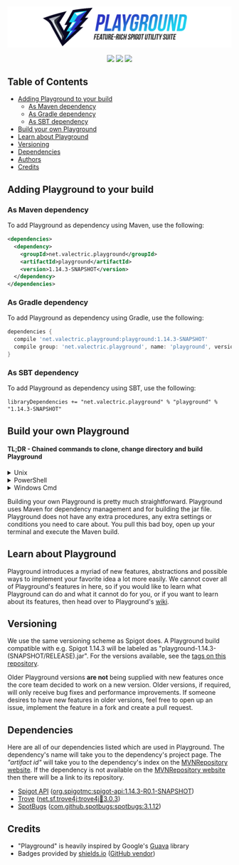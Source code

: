 ![Playground Banner](.docs/images/playground-banner.png)

<p align="center">
<img src="https://img.shields.io/badge/java-11-lightgray.svg?style=flat-square&logo=java">
<img src="https://img.shields.io/badge/spigot-1.14.x-yellow.svg?style=flat-square">
<img src="https://img.shields.io/badge/nms-not%20in%20use-brightgreen.svg?style=flat-square">
</p>

## Table of Contents
* [Adding Playground to your build](#adding-playground-to-your-build)
   * [As Maven dependency](#as-maven-dependency)
   * [As Gradle dependency](#as-gradle-dependency)
   * [As SBT dependency](#as-sbt-dependency)
* [Build your own Playground](#build-your-own-playground)
* [Learn about Playground](#learn-about-playground)
* [Versioning](#versioning)
* [Dependencies](#dependencies)
* [Authors](#authors)
* [Credits](#credits)

## Adding Playground to your build
### As Maven dependency 
To add Playground as dependency using Maven, use the following:
```xml
<dependencies>
  <dependency>
    <groupId>net.valectric.playground</groupId>
    <artifactId>playground</artifactId>
    <version>1.14.3-SNAPSHOT</version>
  </dependency>
</dependencies>
```

### As Gradle dependency
To add Playground as dependency using Gradle, use the following:
```groovy
dependencies {
  compile 'net.valectric.playground:playground:1.14.3-SNAPSHOT'
  compile group: 'net.valectric.playground', name: 'playground', version: '1.14.3-SNAPSHOT'
}
```

### As SBT dependency
To add Playground as dependency using SBT, use the following:
```
libraryDependencies += "net.valectric.playground" % "playground" % "1.14.3-SNAPSHOT"
```

## Build your own Playground
#### TL;DR - Chained commands to clone, change directory and build Playground
<details>
  <summary>Unix</summary>
  
```bash
# HTTPS
git clone https://github.com/valectric-studios/playground && cd playground && ./mvnw install
# SSH
git clone git@github.com:valectric-studios/playground.git && cd playground && ./mvnw install
```
</details>
<details>
  <summary>PowerShell</summary>
  
```bash
# HTTPS
git clone https://github.com/valectric-studios/playground; cd playground; ./mvnw install
# SSH
git clone git@github.com:valectric-studios/playground.git; cd playground; ./mvnw install
```
</details>
<details>
  <summary>Windows Cmd</summary>
  
```bash
# HTTPS
git clone https://github.com/valectric-studios/playground && cd playground && mvnw install
# SSH
git clone git@github.com:valectric-studios/playground.git; cd playground; ./mvnw install
```
</details>

Building your own Playground is pretty much straightforward. Playground uses Maven for dependency management and for building the jar file. Playground does not have any extra procedures, any extra settings or conditions you need to care about. You pull this bad boy, open up your terminal and execute the Maven build.

## Learn about Playground
Playground introduces a myriad of new features, abstractions and possible ways to implement your favorite idea a lot more easily. We cannot cover all of Playground's features in here, so if you would like to learn what Playground can do and what it cannot do for you, or if you want to learn about its features, then head over to Playground's [wiki](https://github.com/valectric-studios/playground/wiki).

## Versioning
We use the same versioning scheme as Spigot does. A Playground build compatible with e.g. Spigot 1.14.3 will be labeled as "playground-1.14.3-(SNAPSHOT/RELEASE).jar". For the versions available, see the [tags on this repository](https://github.com/valectric-studios/playground/tags). 

Older Playground versions **are not** being supplied with new features once the core team decided to work on a new version. Older versions, if required, will only receive bug fixes and performance improvements. If someone desires to have new features in older versions, feel free to open up an issue, implement the feature in a fork and create a pull request.

## Dependencies
Here are all of our dependencies listed which are used in Playground. The dependency's name will take you to the dependency's project page. The _"artifact id"_ will take you to the dependency's index on the [MVNRepository website](https://mvnrepository.com). If the dependency is not available on the [MVNRepository website](https://mvnrepository.com) then there will be a link to its repository.

- [Spigot API](https://spigotmc.org) ([org.spigotmc:spigot-api:1.14.3-R0.1-SNAPSHOT](https://hub.spigotmc.org/nexus/content/repositories/snapshots/org/spigotmc/spigot-api))
- [Trove](https://bitbucket.org/trove4j/trove) ([net.sf.trove4j:trove4j:jar:3.0.3](https://mvnrepository.com/artifact/net.sf.trove4j/trove4j/3.0.3))
- [SpotBugs](https://spotbugs.github.io) ([com.github.spotbugs:spotbugs:3.1.12](https://mvnrepository.com/artifact/com.github.spotbugs/spotbugs/3.1.12))

## Credits
- "Playground" is heavily inspired by Google's [Guava](https://github.com/google/guava) library
- Badges provided by [shields.io](https://shields.io/) ([GitHub vendor](https://github.com/badges/shields))
